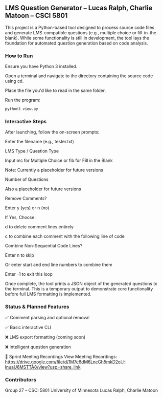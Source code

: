 ## LMS Question Generator – Lucas Ralph, Charlie Matoon – CSCI 5801

This project is a Python-based tool designed to process source code files and generate LMS-compatible questions (e.g., multiple choice or fill-in-the-blank). While some functionality is still in development, the tool lays the foundation for automated question generation based on code analysis.

### How to Run
Ensure you have Python 3 installed.

Open a terminal and navigate to the directory containing the source code using cd.

Place the file you'd like to read in the same folder.

Run the program:
```bash
python3 view.py
```

### Interactive Steps
After launching, follow the on-screen prompts:

Enter the filename (e.g., tester.txt)

LMS Type / Question Type

Input mc for Multiple Choice or fib for Fill in the Blank

Note: Currently a placeholder for future versions

Number of Questions

Also a placeholder for future versions

Remove Comments?

Enter y (yes) or n (no)

If Yes, Choose:

d to delete comment lines entirely

c to combine each comment with the following line of code

Combine Non-Sequential Code Lines?

Enter n to skip

Or enter start and end line numbers to combine them

Enter -1 to exit this loop

Once complete, the tool prints a JSON object of the generated questions to the terminal. This is a temporary output to demonstrate core functionality before full LMS formatting is implemented.

### Status & Planned Features
✅ Comment parsing and optional removal

✅ Basic interactive CLI

❌ LMS export formatting (coming soon)

❌ Intelligent question generation

📼 Sprint Meeting Recordings
View Meeting Recordings: https://drive.google.com/file/d/1M7e6dM6LncGh5mkD2oU-lnuaU6MSTTA8/view?usp=share_link

### Contributors
Group 27 – CSCI 5801
University of Minnesota
Lucas Ralph, Charlie Matoon